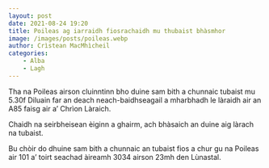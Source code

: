```yaml
---
layout: post
date: 2021-08-24 19:20
title: Poileas ag iarraidh fiosrachaidh mu thubaist bhàsmhor
image: /images/posts/poileas.webp
author: Crìstean MacMhìcheil
categories:
    - Alba
    - Lagh
---
```

Tha na Poileas airson cluinntinn bho duine sam bith a chunnaic tubaist mu 5.30f Diluain far an deach neach-baidhseagail a mharbhadh le làraidh air an A85 faisg air a’ Chrìon Làraich.

Chaidh na seirbheisean èiginn a ghairm, ach bhàsaich an duine aig làrach na tubaist.

Bu chòir do dhuine sam bith a chunnaic an tubaist fios a chur gu na Poileas air 101 a’ toirt seachad àireamh 3034 airson 23mh den Lùnastal.
